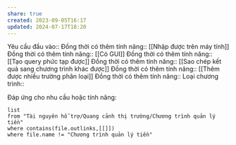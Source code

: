 ```yaml
---
share: true
created: 2023-09-05T16:17
updated: 2024-07-17T18:20
---
```

Yêu cầu đầu vào:: 
Đồng thời có thêm tính năng:: [[Nhập được trên máy tính]]
Đồng thời có thêm tính năng:: [[Có GUI]]
Đồng thời có thêm tính năng:: [[Tạo query phức tạp được]]
Đồng thời có thêm tính năng:: [[Sao chép kết quả sang chương trình khác được]]
Đồng thời có thêm tính năng:: [[Thêm được nhiều trường phân loại]]
Đồng thời có thêm tính năng:: 
Loại chương trình:: 

Đáp ứng cho nhu cầu hoặc tính năng:
```dataview
list
from "Tài nguyên hỗ trợ/Quang cảnh thị trường/Chương trình quản lý tiền" 
where contains(file.outlinks,[[]])
where file.name != "Chương trình quản lý tiền" 
```